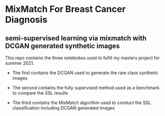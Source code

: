# MixMatch For Breast Cancer Diagnosis
## semi-supervised learning via mixmatch with DCGAN generated synthetic images ##


This repo contains the three notebokes used to fufill my masters project for summer 2021.

* The first contains the DCGAN used to generate the rare class synthetic images

* The second contains the fully supervised method used as a benchmark to compare the SSL results

* The third contains the MixMatch algorithm used to conduct the SSL classification including DCGAN generated images
